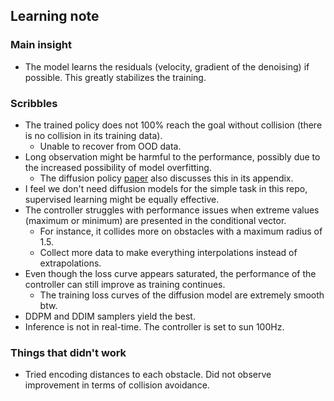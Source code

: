 ## Learning note
### Main insight
- The model learns the residuals (velocity, gradient of the denoising) if possible. This greatly stabilizes the training.
### Scribbles
- The trained policy does not 100% reach the goal without collision (there is no collision in its training data).
  - Unable to recover from OOD data.
- Long observation might be harmful to the performance, possibly due to the increased possibility of model overfitting.
  - The diffusion policy [paper](https://arxiv.org/pdf/2303.04137) also discusses this in its appendix.
- I feel we don't need diffusion models for the simple task in this repo, supervised learning might be equally effective.
- The controller struggles with performance issues when extreme values (maximum or minimum) are presented in the conditional vector.
  - For instance, it collides more on obstacles with a maximum radius of 1.5.
  - Collect more data to make everything interpolations instead of extrapolations.
- Even though the loss curve appears saturated, the performance of the controller can still improve as training continues.
  - The training loss curves of the diffusion model are extremely smooth btw.
- DDPM and DDIM samplers yield the best.
- Inference is not in real-time. The controller is set to sun 100Hz.

### Things that didn't work
- Tried encoding distances to each obstacle. Did not observe improvement in terms of collision avoidance.
